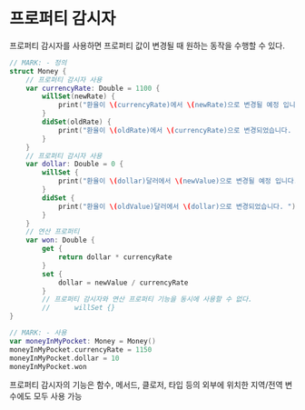 # 프로퍼티 감시자

프로퍼티 감시자를 사용하면 프로퍼티 값이 변경될 때 원하는 동작을 수행할 수 있다.

```swift
// MARK: - 정의 
struct Money {
	// 프로퍼티 감시자 사용
	var currencyRate: Double = 1100 {
		willSet(newRate) {
			print("환율이 \(currencyRate)에서 \(newRate)으로 변경될 예정 입니다. ")
		}
		didSet(oldRate) {
			print("환율이 \(oldRate)에서 \(currencyRate)으로 변경되었습니다. ")
		}
	}
	// 프로퍼티 감시자 사용
	var dollar: Double = 0 {
		willSet {
			print("환율이 \(dollar)달러에서 \(newValue)으로 변경될 예정 입니다. ")
		}
		didSet {
			print("환율이 \(oldValue)달러에서 \(dollar)으로 변경되었습니다. ")
		}
	}
	// 연산 프로퍼티 
	var won: Double {
		get {
			return dollar * currencyRate 
		}
		set {
			dollar = newValue / currencyRate 
		}
		// 프로퍼티 감시자와 연산 프로퍼티 기능을 동시에 사용할 수 없다.
		// 		willSet {}
}

// MARK: - 사용 
var moneyInMyPocket: Money = Money()
moneyInMyPocket.currencyRate = 1150
moneyInMyPocket.dollar = 10
moneyInMyPocket.won 
```

프로퍼티 감시자의 기능은 함수, 메서드, 클로저, 타입 등의 외부에 위치한 지역/전역 변수에도 모두 사용 가능